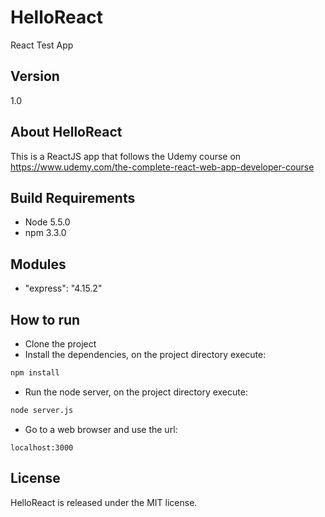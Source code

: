# HelloReact
React Test App

## Version
 1.0

## About HelloReact
This is a ReactJS app that follows the Udemy course on https://www.udemy.com/the-complete-react-web-app-developer-course

## Build Requirements
+ Node 5.5.0
+ npm 3.3.0

## Modules
+ "express": "4.15.2"

## How to run

+ Clone the project
+ Install the dependencies, on the project directory execute:
```bash
npm install
```
+ Run the node server, on the project directory execute:
```bash
node server.js
```
+ Go to a web browser and use the url:
```
localhost:3000
```


## License
HelloReact is released under the MIT license.
